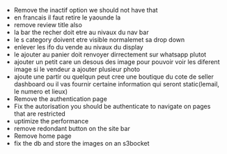 - Remove the inactif option we should not have that
- en francais il faut retire le yaounde la
- remove review title also
- la bar the recher doit etre au nivaux du nav bar
- le s category doivent etre visible normalemet sa drop down 
- enlever les ifo du vende au nivaux du display
- le ajouter au panier doit renvoyer dirrectement sur whatsapp plutot
- ajouter un petit care un desous des image pour pouvoir voir les diferent image si le vendeur a ajouter plusieur photo
- ajoute une partir ou quelqun peut cree une boutique du cote de seller dashboard ou il vas fournir certaine information qui seront static(lemail, le numero et lieux)
- Remove the authentication page
- Fix the autorisation you should be authenticate to navigate on pages that are restricted
- uptimize the performance
- remove redondant button on the site bar
- Remove home page
- fix the db and store the images on an s3bocket